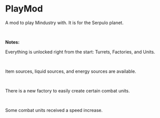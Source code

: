 # PlayMod
A mod to play Mindustry with. It is for the Serpulo planet.

<br>

**Notes:**

Everything is unlocked right from the start: Turrets, Factories, and Units.

<br>

Item sources, liquid sources, and energy sources are available.

<br>

There is a new factory to easily create certain combat units.

<br>

Some combat units received a speed increase.
